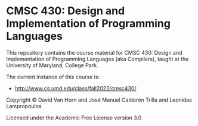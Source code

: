 # CMSC 430: Design and Implementation of Programming Languages

This repository contains the course material for CMSC 430: Design and
Implementation of Programming Languages (aka Compilers), taught at the
University of Maryland, College Park.

The current instance of this course is:

* http://www.cs.umd.edu/class/fall2022/cmsc430/

Copyright © David Van Horn and José Manuel Calderón Trilla and Leonidas Lampropoulos

Licensed under the Academic Free License version 3.0
